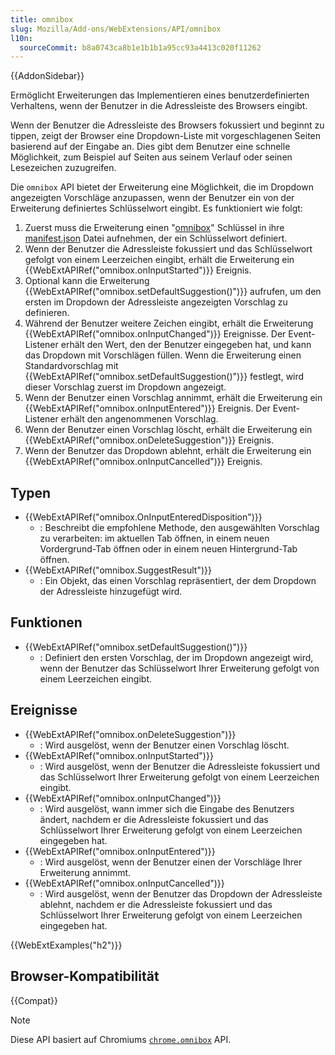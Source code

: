 ```yaml
---
title: omnibox
slug: Mozilla/Add-ons/WebExtensions/API/omnibox
l10n:
  sourceCommit: b8a0743ca8b1e1b1b1a95cc93a4413c020f11262
---
```


{{AddonSidebar}}

Ermöglicht Erweiterungen das Implementieren eines benutzerdefinierten Verhaltens, wenn der Benutzer in die Adressleiste des Browsers eingibt.

Wenn der Benutzer die Adressleiste des Browsers fokussiert und beginnt zu tippen, zeigt der Browser eine Dropdown-Liste mit vorgeschlagenen Seiten basierend auf der Eingabe an. Dies gibt dem Benutzer eine schnelle Möglichkeit, zum Beispiel auf Seiten aus seinem Verlauf oder seinen Lesezeichen zuzugreifen.

Die `omnibox` API bietet der Erweiterung eine Möglichkeit, die im Dropdown angezeigten Vorschläge anzupassen, wenn der Benutzer ein von der Erweiterung definiertes Schlüsselwort eingibt. Es funktioniert wie folgt:

1. Zuerst muss die Erweiterung einen "[omnibox](/de/docs/Mozilla/Add-ons/WebExtensions/manifest.json/omnibox)" Schlüssel in ihre [manifest.json](/de/docs/Mozilla/Add-ons/WebExtensions/manifest.json) Datei aufnehmen, der ein Schlüsselwort definiert.
2. Wenn der Benutzer die Adressleiste fokussiert und das Schlüsselwort gefolgt von einem Leerzeichen eingibt, erhält die Erweiterung ein {{WebExtAPIRef("omnibox.onInputStarted")}} Ereignis.
3. Optional kann die Erweiterung {{WebExtAPIRef("omnibox.setDefaultSuggestion()")}} aufrufen, um den ersten im Dropdown der Adressleiste angezeigten Vorschlag zu definieren.
4. Während der Benutzer weitere Zeichen eingibt, erhält die Erweiterung {{WebExtAPIRef("omnibox.onInputChanged")}} Ereignisse. Der Event-Listener erhält den Wert, den der Benutzer eingegeben hat, und kann das Dropdown mit Vorschlägen füllen. Wenn die Erweiterung einen Standardvorschlag mit {{WebExtAPIRef("omnibox.setDefaultSuggestion()")}} festlegt, wird dieser Vorschlag zuerst im Dropdown angezeigt.
5. Wenn der Benutzer einen Vorschlag annimmt, erhält die Erweiterung ein {{WebExtAPIRef("omnibox.onInputEntered")}} Ereignis. Der Event-Listener erhält den angenommenen Vorschlag.
6. Wenn der Benutzer einen Vorschlag löscht, erhält die Erweiterung ein {{WebExtAPIRef("omnibox.onDeleteSuggestion")}} Ereignis.
7. Wenn der Benutzer das Dropdown ablehnt, erhält die Erweiterung ein {{WebExtAPIRef("omnibox.onInputCancelled")}} Ereignis.

## Typen

- {{WebExtAPIRef("omnibox.OnInputEnteredDisposition")}}
  - : Beschreibt die empfohlene Methode, den ausgewählten Vorschlag zu verarbeiten: im aktuellen Tab öffnen, in einem neuen Vordergrund-Tab öffnen oder in einem neuen Hintergrund-Tab öffnen.
- {{WebExtAPIRef("omnibox.SuggestResult")}}
  - : Ein Objekt, das einen Vorschlag repräsentiert, der dem Dropdown der Adressleiste hinzugefügt wird.

## Funktionen

- {{WebExtAPIRef("omnibox.setDefaultSuggestion()")}}
  - : Definiert den ersten Vorschlag, der im Dropdown angezeigt wird, wenn der Benutzer das Schlüsselwort Ihrer Erweiterung gefolgt von einem Leerzeichen eingibt.

## Ereignisse

- {{WebExtAPIRef("omnibox.onDeleteSuggestion")}}
  - : Wird ausgelöst, wenn der Benutzer einen Vorschlag löscht.
- {{WebExtAPIRef("omnibox.onInputStarted")}}
  - : Wird ausgelöst, wenn der Benutzer die Adressleiste fokussiert und das Schlüsselwort Ihrer Erweiterung gefolgt von einem Leerzeichen eingibt.
- {{WebExtAPIRef("omnibox.onInputChanged")}}
  - : Wird ausgelöst, wann immer sich die Eingabe des Benutzers ändert, nachdem er die Adressleiste fokussiert und das Schlüsselwort Ihrer Erweiterung gefolgt von einem Leerzeichen eingegeben hat.
- {{WebExtAPIRef("omnibox.onInputEntered")}}
  - : Wird ausgelöst, wenn der Benutzer einen der Vorschläge Ihrer Erweiterung annimmt.
- {{WebExtAPIRef("omnibox.onInputCancelled")}}
  - : Wird ausgelöst, wenn der Benutzer das Dropdown der Adressleiste ablehnt, nachdem er die Adressleiste fokussiert und das Schlüsselwort Ihrer Erweiterung gefolgt von einem Leerzeichen eingegeben hat.

{{WebExtExamples("h2")}}

## Browser-Kompatibilität

{{Compat}}

> [!NOTE]
> Diese API basiert auf Chromiums [`chrome.omnibox`](https://developer.chrome.com/docs/extensions/reference/api/omnibox) API.
